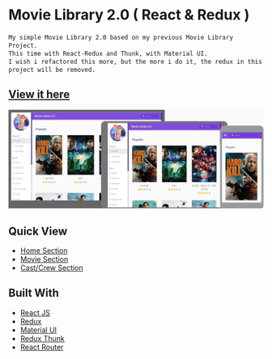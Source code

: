 
#  Movie Library 2.0 ( React & Redux )
````
My simple Movie Library 2.0 based on my previous Movie Library Project.
This time with React-Redux and Thunk, with Material UI. 
I wish i refactored this more, but the more i do it, the redux in this project will be removed.
````
## [View it here](https://movie-redux.banguismv.wtf)

![Homepage](https://github.com/BanguisMV/movie-library-redux/blob/main/preview/HomePreview.JPG)


## Quick View
- [Home Section](https://reactjs.org/)
- [Movie Section](https://movie-redux.banguismv.wtf/movie/278)
- [Cast/Crew Section](https://movie-redux.banguismv.wtf/person/3223)


## Built With
- [React JS](https://movie-redux.banguismv.wtf)
- [Redux](https://redux.js.org/)
- [Material UI](https://material-ui.com/)
- [Redux Thunk](https://github.com/reduxjs/redux-thunk)
- [React Router](https://github.com/ReactTraining/react-router)
